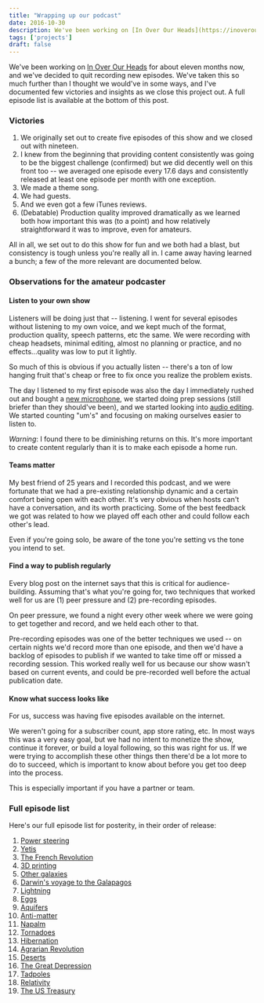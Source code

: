 ```yaml
---
title: "Wrapping up our podcast"
date: 2016-10-30
description: We've been working on [In Over Our Heads](https://inoverourheads.com) for about eleven months now, and we've decided to quit recording new episodes. We've taken this so much further than I thought we would've in some ways, and I've documented few victories and insights as we close this project out.
tags: ['projects']
draft: false
---
```


We've been working on [In Over Our Heads](https://inoverourheads.com) for about eleven months now, and we've decided to quit recording new episodes. We've taken this so much further than I thought we would've in some ways, and I've documented few victories and insights as we close this project out. A full episode list is available at the bottom of this post.

### Victories

1. We originally set out to create five episodes of this show and we closed out with nineteen. 
2. I knew from the beginning that providing content consistently was going to be the biggest challenge (confirmed) but we did decently well on this front too -- we averaged one episode every 17.6 days and consistently released at least one episode per month with one exception. 
3. We made a theme song. 
4. We had guests. 
5. And we even got a few iTunes reviews.
6. (Debatable) Production quality improved dramatically as we learned both how important this was (to a point) and how relatively straightforward it was to improve, even for amateurs.

All in all, we set out to do this show for fun and we both had a blast, but consistency is tough unless you're really all in. I came away having learned a bunch; a few of the more relevant are documented below.

### Observations for the amateur podcaster

#### Listen to your own show

Listeners will be doing just that -- listening. I went for several episodes without listening to my own voice, and we kept much of the format, production quality, speech patterns, etc the same. We were recording with cheap headsets, minimal editing, almost no planning or practice, and no effects...quality was low to put it lightly.

So much of this is obvious if you actually listen -- there's a ton of low hanging fruit that's cheap or free to fix once you realize the problem exists.

The day I listened to my first episode was also the day I immediately rushed out and bought a [new microphone](https://www.amazon.com/gp/product/B002VA464S), we started doing prep sessions (still briefer than they should've been), and we started looking into [audio editing](https://www.audacityteam.org). We started counting "um's" and focusing on making ourselves easier to listen to.

*Warning*: I found there to be diminishing returns on this. It's more important to create content regularly than it is to make each episode a home run.

#### Teams matter

My best friend of 25 years and I recorded this podcast, and we were fortunate that we had a pre-existing relationship dynamic and a certain comfort being open with each other. It's very obvious when hosts can't have a conversation, and its worth practicing. Some of the best feedback we got was related to how we played off each other and could follow each other's lead.

Even if you're going solo, be aware of the tone you're setting vs the tone you intend to set.

#### Find a way to publish regularly

Every blog post on the internet says that this is critical for audience-building. Assuming that's what you're going for, two techniques that worked well for us are (1) peer pressure and (2) pre-recording episodes.

On peer pressure, we found a night every other week where we were going to get together and record, and we held each other to that.

Pre-recording episodes was one of the better techniques we used -- on certain nights we'd record more than one episode, and then we'd have a backlog of episodes to publish if we wanted to take time off or missed a recording session. This worked really well for us because our show wasn't based on current events, and could be pre-recorded well before the actual publication date.

#### Know what success looks like

For us, success was having five episodes available on the internet.

We weren't going for a subscriber count, app store rating, etc. In most ways this was a very easy goal, but we had no intent to monetize the show, continue it forever, or build a loyal following, so this was right for us. If we were trying to accomplish these other things then there'd be a lot more to do to succeed, which is important to know about before you get too deep into the process.

This is especially important if you have a partner or team.

### Full episode list

Here's our full episode list for posterity, in their order of release:

1. [Power steering](https://drive.google.com/file/d/0BwZ7CtTh0Le6M29CMGRlN0NCZEE/view?usp=sharing)
2. [Yetis](https://drive.google.com/file/d/0BwZ7CtTh0Le6SVUzdE44NFpaM3c/view?usp=sharing)
3. [The French Revolution](https://drive.google.com/file/d/0B0RDxQV_v2OEYXItMVdfUkw0N2M/view?usp=sharing)
4. [3D printing](https://drive.google.com/file/d/0B0RDxQV_v2OES1h4bmpZN29OS0U/view?usp=sharing)
5. [Other galaxies](https://drive.google.com/file/d/0B0RDxQV_v2OEVmgtRjFyNW83aWc/view?usp=sharing)
6. [Darwin's voyage to the Galapagos](https://drive.google.com/file/d/0B0RDxQV_v2OESUZidDhlSmtEN3c/view?usp=sharing)
7. [Lightning](https://drive.google.com/file/d/0B0RDxQV_v2OEcVFXdm8wc1JYRk0/view?usp=sharing)
8. [Eggs](https://drive.google.com/file/d/0B0RDxQV_v2OEYTdxZlUtb0NYUDA/view?usp=sharing)
9. [Aquifers](https://drive.google.com/file/d/0B0RDxQV_v2OESmtzSVdLLWR0ZXc/view?usp=sharing)
10. [Anti-matter](https://drive.google.com/file/d/0B0RDxQV_v2OEUDV3cDNPLURzMFU/view?usp=sharing)
11. [Napalm](https://drive.google.com/file/d/0B0RDxQV_v2OEZEIyR1FleG1uSVE/view?usp=sharing)
12. [Tornadoes](https://drive.google.com/file/d/0B0RDxQV_v2OELTdKclFYMVBRVnc/view?usp=sharing)
13. [Hibernation](https://drive.google.com/file/d/0B0RDxQV_v2OEY3NmdXNib3NTWnM/view?usp=sharing)
14. [Agrarian Revolution](https://drive.google.com/file/d/0B0RDxQV_v2OEYVNMMlB0YzBHdlU/view?usp=sharing)
15. [Deserts](https://drive.google.com/file/d/0B0RDxQV_v2OEOGF2MmVZaFA5YzA/view?usp=sharing)
16. [The Great Depression](https://drive.google.com/file/d/0B0RDxQV_v2OEdjd6T0oxNWs0TFU/view?usp=sharing)
17. [Tadpoles](https://drive.google.com/file/d/0B0RDxQV_v2OEY1UydlFwb05ZeVE/view?usp=sharing)
18. [Relativity](https://drive.google.com/file/d/0B0RDxQV_v2OEZ2pKQWxxOUZfNTA/view?usp=sharing)
19. [The US Treasury](https://drive.google.com/file/d/0B0RDxQV_v2OEd3h3TWg5cmU3bmM/view?usp=sharing)
